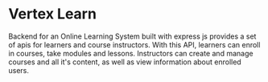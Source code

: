 # Vertex Learn

Backend for an Online Learning System built with express js provides a set of apis for learners and course instructors. With this API, learners can enroll in courses, take modules and lessons. Instructors can create and manage courses and all it's content, as well as view information about enrolled users.
